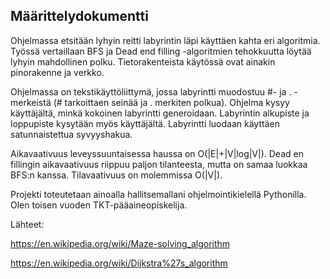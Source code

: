 ## Määrittelydokumentti


Ohjelmassa etsitään lyhyin reitti labyrintin läpi käyttäen kahta eri algoritmia.
Työssä vertaillaan BFS ja Dead end filling -algoritmien tehokkuutta löytää lyhyin mahdollinen polku. Tietorakenteista käytössä ovat ainakin pinorakenne ja verkko.

Ohjelmassa on tekstikäyttöliittymä, jossa labyrintti muodostuu #- ja . -merkeistä (# tarkoittaen seinää ja . merkiten polkua). 
Ohjelma kysyy käyttäjältä, minkä kokoinen labyrintti generoidaan. Labyrintin alkupiste ja loppupiste kysytään myös käyttäjältä.
Labyrintti luodaan käyttäen satunnaistettua syvyyshakua.

Aikavaativuus leveyssuuntaisessa haussa on O(|E|+|V|log|V|). Dead en fillingin aikavaativuus riippuu paljon tilanteesta, mutta on samaa luokkaa BFS:n kanssa. 
Tilavaativuus on molemmissa O(|V|).

Projekti toteutetaan ainoalla hallitsemallani ohjelmointikielellä Pythonilla. Olen toisen vuoden TKT-pääaineopiskelija.

Lähteet:

https://en.wikipedia.org/wiki/Maze-solving_algorithm

https://en.wikipedia.org/wiki/Dijkstra%27s_algorithm
